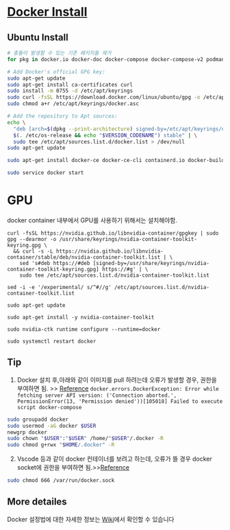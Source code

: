 # [Docker Install](https://docs.docker.com/engine/install/ubuntu/)

## Ubuntu Install
```bash
# 충돌이 발생할 수 있는 기존 패키지들 제거
for pkg in docker.io docker-doc docker-compose docker-compose-v2 podman-docker containerd runc; do sudo apt-get remove $pkg; done

# Add Docker's official GPG key:
sudo apt-get update
sudo apt-get install ca-certificates curl
sudo install -m 0755 -d /etc/apt/keyrings
sudo curl -fsSL https://download.docker.com/linux/ubuntu/gpg -o /etc/apt/keyrings/docker.asc
sudo chmod a+r /etc/apt/keyrings/docker.asc

# Add the repository to Apt sources:
echo \
  "deb [arch=$(dpkg --print-architecture) signed-by=/etc/apt/keyrings/docker.asc] https://download.docker.com/linux/ubuntu \
  $(. /etc/os-release && echo "$VERSION_CODENAME") stable" | \
  sudo tee /etc/apt/sources.list.d/docker.list > /dev/null
sudo apt-get update

sudo apt-get install docker-ce docker-ce-cli containerd.io docker-buildx-plugin docker-compose-plugin

sudo service docker start
```

# GPU
docker container 내부에서 GPU를 사용하기 위해서는 설치해야함.
```shell
curl -fsSL https://nvidia.github.io/libnvidia-container/gpgkey | sudo gpg --dearmor -o /usr/share/keyrings/nvidia-container-toolkit-keyring.gpg \
  && curl -s -L https://nvidia.github.io/libnvidia-container/stable/deb/nvidia-container-toolkit.list | \
    sed 's#deb https://#deb [signed-by=/usr/share/keyrings/nvidia-container-toolkit-keyring.gpg] https://#g' | \
    sudo tee /etc/apt/sources.list.d/nvidia-container-toolkit.list

sed -i -e '/experimental/ s/^#//g' /etc/apt/sources.list.d/nvidia-container-toolkit.list

sudo apt-get update

sudo apt-get install -y nvidia-container-toolkit

sudo nvidia-ctk runtime configure --runtime=docker

sudo systemctl restart docker
```

## Tip
1. Docker 설치 후,아래와 같이 이미지를 pull 하려는데 오류가 발생할 경우, 권한을 부여하면 됨. >> [Reference](https://docs.docker.com/engine/install/linux-postinstall/)
``docker.errors.DockerException: Error while fetching server API version: ('Connection aborted.', PermissionError(13, 'Permission denied'))[105018] Failed to execute script docker-compose``
```bash
sudo groupadd docker
sudo usermod -aG docker $USER
newgrp docker 
sudo chown "$USER":"$USER" /home/"$USER"/.docker -R
sudo chmod g+rwx "$HOME/.docker" -R
```
2. Vscode 등과 같이 docker 컨테이너를 보려고 하는데, 오류가 뜰 경우 docker socket에 권한을 부여하면 됨.>>[Reference](https://github.com/occidere/TIL/issues/116)
```bash
sudo chmod 666 /var/run/docker.sock
```

## More detailes
Docker 설정법에 대한 자세한 정보는 [Wiki](https://git.gcsc.io/ai/mda/Docker_setting/-/wikis/home)에서 확인할 수 있습니다

